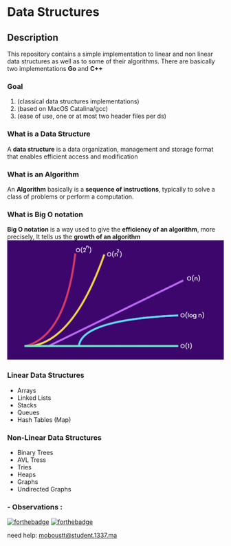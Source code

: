 # Data Structures

## Description

This repository contains a simple implementation to linear and non linear data structures as well as to some of their algorithms.
There are basically two implementations **Go** and **C++**

### Goal

1. (classical data structures implementations)
2. (based on MacOS Catalina/gcc)
3. (ease of use, one or at most two header files per ds)

### What is a Data Structure

A **data structure** is a data organization, management and storage format that enables efficient access and modification   

### What is an Algorithm

An **Algorithm** basically is a **sequence of instructions**, typically to solve a class of problems or perform a computation.    

### What is Big O notation
 **Big O notation** is a way used to give the **efficiency of an algorithm**, more precisely, It tells us the **growth of an algorithm**
![alt text](https://github.com/M0-san/Data__Structures/blob/master/img/Big-O-Notation-Cheat-Sheet.png)

### Linear Data Structures

* Arrays
* Linked Lists
* Stacks
* Queues
* Hash Tables (Map)

### Non-Linear Data Structures

* Binary Trees
* AVL Tress
* Tries
* Heaps
* Graphs
* Undirected Graphs



### - Observations : 

[![forthebadge](https://forthebadge.com/images/badges/made-with-c-plus-plus.svg)](https://forthebadge.com)
[![forthebadge](https://forthebadge.com/images/badges/built-with-love.svg)](https://forthebadge.com)

need help:
moboustt@student.1337.ma
